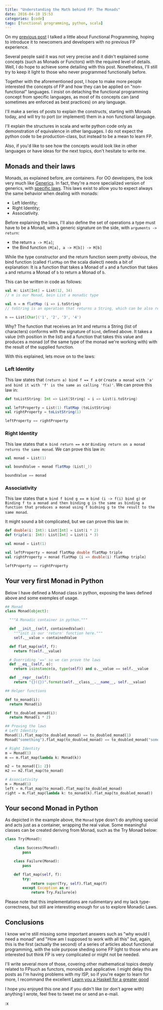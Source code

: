 ```yaml
---
title: "Understanding the Math behind FP: The Monads"
date: 2016-04-10 15:53
categories: [code]
tags: [functional programming, python, scala]
---
```


On my [previous post][previous] I talked a little about Functional Programming, hoping to introduce it to newcomers and developers with no previous FP experience.

Several people said it was not very precise and it didn't explained some concepts (such as Monads or Functors) with the required level of details.
Well, I do hope to achieve some detailing with this post. Nonetheless, I'll still try to keep it light to those who never programmed functionally before.

Together with the aforementioned post, I hope to make more people interested the concepts of FP and how they can be applied on "non-functional" languages.
I insist on detaching the functional programming concept from specific languages, as most of its concepts can (and sometimes are enforced as best practices) on any language.

I'll make a series of posts to explain the constructs, starting with Monads today, and will try to port (or implement) them in a non functional language.

I'll explain the structures in scala and write python code only as demonstration of equivalence in other languages. I do not expect the python code to be production-class, but instead to be a mean to learn FP.

Also, if you'd like to see how the concepts would look like in other languages or have ideas for the next topics, don't hesitate to write me.


Monads and their laws
---------------------

Monads, as explained before, are containers. For OO developers, the look very much like [Generics][generics]. In fact, they're a more specialized version of generics, with [specific laws][monad-laws]. This laws exist to allow you to expect always the same behavior when dealing with monads:

  * Left Identity;
  * Right Identity;
  * Associativity.

Before explaining the laws, I'll also define the set of operations a type must have to be a Monad, with a generic signature on the side, with `arguments -> return`:

  * the return `a -> M[a]`;
  * the Bind function `(M[a], a -> M[b]) -> M[b]`

While the type constructor and the return function seem pretty obvious, the bind function (called `flatMap` on the scala dialect) needs a bit of explanation:
It is a function that takes a Monad of `a` and a function that takes `a` and returns a Monad of `b` to return a Monad of `b`.

This can be written in code as follows:
```scala
val m: List[Int] = List(12, 34)
// m is our Monad, bein List a monadic type

val n = m flatMap (i => i.toString)
// toString is an operation that returns a String, which can be also read as a list of characters

n == List[Char]('1', '2', '3', '4')
```

Why? The function that receives an Int and returns a String (list of characters) conforms with the signature of `bind`, defined above. It takes a value (nth position in the list) and a function that takes this value and produces a monad (of the same type of the monad we're working with) with the result of the supplied function.

With this explained, lets move on to the laws:

### Left Identity

This law states that `(return a) bind f == f a` or `Create a monad with 'a' and bind it with 'f' is the same as calling 'f(a)'`.
We can prove this law in:
```scala
def toListString: Int => List[String] = i => List(i.toString)

val leftProperty = List(1) flatMap (toListString)
val rightProperty = toListString(1)

leftProperty == rightProperty
```

### Right Identity

This law states that `m bind return == m` or `Binding return on a monad returns the same monad`.
We can prove this law in:
```scala
val monad = List(1)

val boundValue = monad flatMap (List(_))

boundValue == monad
```

### Associativity

This law states that `m bind f bind g == m bind (i -> f(i) bind g)` or `Binding f to a monad and then binding g is the same as binding a function that produces a monad using f bidning g to the result to the same monad`.

It might sound a bit complicated, but we can prove this law in:
```scala
def double(i: Int): List[Int] = List(i * 2)
def triple(i: Int): List[Int] = List(i * 3)

val monad = List(1)

val leftProperty = monad flatMap double flatMap triple
val rightProperty = monad flatMap {i => double(i) flatMap triple}

leftProperty == rightProperty
```

Your very first Monad in Python
-------------------------------

Below I have defined a Monad class in python, exposing the laws defined above and some exemples of usage.

```python
## Monad
class Monad(object):

  """A Monadic container in python."""

  def __init__(self, containedValue):
    """init is our 'return' function here."""
    self.__value = containedValue

  def flat_map(self, f):
    return f(self.__value)

  # Overriding '==' so we can prove the laws
  def __eq__(self, o):
    return isinstance(o, type(self)) and o.__value == self.__value

  def __repr__(self):
    return "{}({})".format(self.__class__.__name__, self.__value)

## Helper functions

def to_monad(i):
  return Monad(i)

def to_doubled_monad(i):
  return Monad(i * 2)

## Proving the laws
# Left Identity
Monad(1).flat_map(to_doubled_monad) == to_doubled_monad(1)
Monad("something").flat_map(to_doubled_monad) == to_doubled_monad("something")

# Right Identity
m = Monad(1)
m == m.flat_map(lambda k: Monad(k))

m2 = to_monad({1: 2})
m2 == m2.flat_map(to_monad)

# Associativity
m = Monad(1)
left = m.flat_map(to_monad).flat_map(to_doubled_monad)
right = m.flat_map(lambda k: to_monad(k).flat_map(to_doubled_monad))

```

Your second Monad in Python
---------------------------

As depicted in the example above, the `Monad` type dosn't do anything special and acts just as a container, wrapping the real value. Some meaningful classes can be created deriving from Monad, such as the Try Monad below:

```python
class Try(Monad):

    class Success(Monad):
        pass

    class Failure(Monad):
        pass

    def flat_map(self, f):
        try:
            return super(Try, self).flat_map(f)
        except Exception as e:
            return Try.Failure(e)
```

Please note that this implementations are rudimentary and my lack type-correctness, but still are interesting enough for us to explore Monadic Laws.

Conclusions
-----------

I know we're still missing some important answers such as "why would I need a monad" and "How am I supposed to work with all this" but, again, this is the first (actually the second) of a series of articles about functional programming, with the sole purpose sheding some FP light to those who are interested but think FP is very complicated or might not be needed.

I'll write several more of those, covering other mathematical topics deeply related to FPsuch as functors, monoids and applicative.
I might delay this posts as I'm having problems with my ISP, so if you're eager to learn for more, I recommand the excellent [Learn you a Haskell for a greater good][haskell]

I hope you enjoyed this one and if you didn't like (or don't agree with) anything I wrote, feel free to tweet me or send an e-mail.

:x

[previous]:     http://hkupty.github.io/2016/Functional-Programming-Concepts-Idioms-and-Philosophy/
[generics]:     https://docs.oracle.com/javase/tutorial/extra/generics/
[monad-laws]:   https://wiki.haskell.org/Monad_laws
[haskell]:      http://learnyouahaskell.com/a-fistful-of-monads
